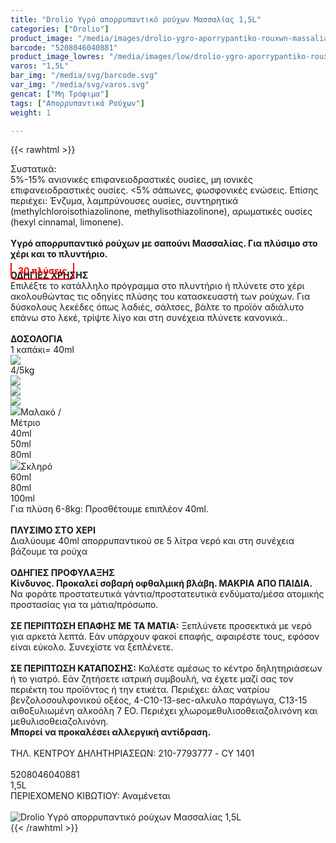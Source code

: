 ```yaml
---
title: "Drolio Υγρό απορρυπαντικό ρούχων Μασσαλίας 1,5L"
categories: ["Drolio"]
product_image: "/media/images/drolio-ygro-aporrypantiko-rouxwn-massalias-1.5l.jpg"
barcode: "5208046040881"
product_image_lowres: "/media/images/low/drolio-ygro-aporrypantiko-rouxwn-massalias-1.5l.jpg"
varos: "1,5L"
bar_img: "/media/svg/barcode.svg"
var_img: "/media/svg/varos.svg"
gencat: ["Μη Τρόφιμα"]
tags: ["Απορρυπαντικά Ρούχων"]
weight: 1

---
```

{{< rawhtml >}}

<div class="sload167"><div class="product"><div id="sistatika">Συστατικά:</div><div class="alltext">5%-15% ανιονικές επιφανειοδραστικές ουσίες, μη ιονικές επιφανειοδραστικές ουσίες. &lt;5% σάπωνες, φωσφονικές ενώσεις. Επίσης περιέχει: Ένζυμα, λαμπρύνουσες ουσίες, συντηρητικά (methylchloroisothiazolinone, methylisothiazolinone), αρωματικές ουσίες (hexyl cinnamal, limonene).<br><br><strong>Υγρό απορρυπαντικό ρούχων με σαπούνι Μασσαλίας. Για πλύσιμο στο χέρι και το πλυντήριο.</strong><br><b style="padding:4px 10px;color:red;border-bottom:2px solid red;border-left:2px solid red;border-right:2px solid red;position:relative;top:10px;border-radius:0 0 6px 6px">30 πλύσεις</b></div><div class="whead"><strong>ΟΔΗΓΙΕΣ ΧΡΗΣΗΣ</strong></div><div class="seee sp15">Επιλέξτε το κατάλληλο πρόγραμμα στο πλυντήριο ή πλύνετε στο χέρι ακολουθώντας τις οδηγίες πλύσης του κατασκευαστή των ρούχων. Για δύσκολους λεκέδες όπως λαδιές, σάλτσες, βάλτε το προϊόν αδιάλυτο επάνω στο λεκέ, τρίψτε λίγο και στη συνέχεια πλύνετε κανονικά..</div><div class="keno">&nbsp;</div><div class="wtab"><div class="whead"><strong>ΔΟΣΟΛΟΓΙΑ</strong></div><div class="wtab1"><div>1 καπάκι= 40ml</div><div><img src="/media/icons/mez2.svg"></div></div><div class="wtab2"><div>4/5kg</div><div><img src="/media/icons/blou1.png"></div><div><img src="/media/icons/blou2.png"></div><div><img src="/media/icons/blou3.png"></div></div><div class="wtab3"><div><img src="/media/icons/drop.png">Μαλακό / Μέτριο</div><div>40ml</div><div>50ml</div><div>80ml</div></div><div class="wtab3"><div><img src="/media/icons/drop.png">Σκληρό</div><div>60ml</div><div>80ml</div><div>100ml</div></div><div class="whead">Για πλύση 6-8kg: Προσθέτουμε επιπλέον 40ml.</div></div><div class="keno">&nbsp;</div><div class="sored stfff stcenter sp1015"><strong>ΠΛΥΣΙΜO ΣΤO ΧΕΡΙ</strong></div><div class="seee sp15 stcenter">Διαλύουμε 40ml απορρυπαντικού σε 5 λίτρα νερό και στη συνέχεια βάζουμε τα ρούχα</div><div class="keno">&nbsp;</div><div class="sred sp1015 stcenter"><strong>ΟΔΗΓΙΕΣ ΠΡΟΦΥΛΑΞΗΣ</strong></div><div class="all2"><strong>Κίνδυνος. Προκαλεί σοβαρή οφθαλμική βλάβη. ΜΑΚΡΙΑ ΑΠΟ ΠΑΙΔΙΑ.<br></strong>Να φοράτε προστατευτικά γάντια/προστατευτικά ενδύματα/μέσα ατομικής προστασίας για τα μάτια/πρόσωπο.<br><br><strong>ΣΕ ΠΕΡΙΠΤΩΣΗ ΕΠΑΦΗΣ ΜΕ ΤΑ ΜΑΤΙΑ:</strong> Ξεπλύνετε προσεκτικά με νερό για αρκετά λεπτά. Εάν υπάρχουν φακοί επαφής, αφαιρέστε τους, εφόσον είναι εύκολο. Συνεχίστε να ξεπλένετε.<br><br><strong>ΣΕ ΠΕΡΙΠΤΩΣΗ ΚΑΤΑΠΟΣΗΣ:</strong> Καλέστε αμέσως το κέντρο δηλητηριάσεων ή το γιατρό. Εάν ζητήσετε ιατρική συμβουλή, να έχετε μαζί σας τον περιέκτη του προϊόντος ή την ετικέτα. Περιέχει: άλας νατρίου βενζολοσουλφονικού οξέος, 4-C10-13-sec-αλκυλο παράγωγα, C13-15 αιθοξυλιωμένη αλκοόλη 7 EO. Περιέχει χλωρομεθυλισοθειαζολινόνη και μεθυλισοθειαζολινόνη.<br><strong>Μπορεί να προκαλέσει αλλεργική αντίδραση.&nbsp;<br></strong><br>ΤΗΛ. ΚΕΝΤΡΟΥ ΔΗΛΗΤΗΡΙΑΣΕΩΝ: 210-7793777 - CY 1401<br><br><img src="/media/icons/danger1.png" style="max-width:199px;display:flex;margin:auto" alt=""></div><div class="keno"></div><div id="barcode"><div id="barimage1"></div><span id="bartext">5208046040881</span></div><div id="varos"><div id="varosimage1"></div><span id="varostext">1,5L</span></div><div id="kivotio">ΠΕΡΙΕΧΟΜΕΝΟ ΚΙΒΩΤΙΟΥ:&nbsp;Αναμένεται</div><style>.wtab2 div,.wtab3 div{width:25%}</style><br><div class="pimg"><img alt="Drolio Υγρό απορρυπαντικό ρούχων Μασσαλίας 1,5L" title="Drolio Υγρό απορρυπαντικό ρούχων Μασσαλίας 1,5L" src="/media/images/drolio-ygro-aporrypantiko-rouxwn-massalias-1.5l.jpg"></div></div></div>
{{< /rawhtml >}}


